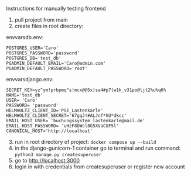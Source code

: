 Instructions for manually testing frontend

1. pull project from main
2. create files in root directory:

envvarsdb.env:
```
POSTGRES_USER='Caro'
POSTGRES_PASSWORD='password'
POSTGRES_DB='test_db'
PGADMIN_DEFAULT_EMAIL='Caro@admin.com'
PGADMIN_DEFAULT_PASSWORD='root'
```

envvarsdjango.env:
```
SECRET_KEY=yz^ym!prbpmq^s!mcx@@5x)sa4#p7(w1k_v31po@ljt2%u%q6%
NAME='test_db'
USER= 'Caro'
PASSWORD= 'password'
HELMHOLTZ_CLIENT_ID='PSE_Lastenkarle'
HELMHOLTZ_CLIENT_SECRET='67gqJ!#ALJnf*hU*dkcc'
EMAIL_HOST_USER= 'buchungssystem_lastenkarle@mail.de'
EMAIL_HOST_PASSWORD= 'uHzF8OWcl8G5XVaCGF5l'
CANONICAL_HOST='http://localhost'
```

3. run in root directory of project: `docker compose up --build`
4. in the django-gunicorn-1 container go to terminal and run command: `python3 manage.py createsuperuser`
5. go to <http://localhost:3000>
6. login in with credentials from createsuperuser or register new account

